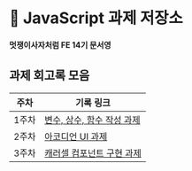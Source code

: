 # 📁 JavaScript 과제 저장소

#### 멋쟁이사자처럼 FE 14기 문서영

## 과제 회고록 모음

| 주차  | 기록 링크                                   |
| ----- | ------------------------------------------- |
| 1주차 | [변수, 상수, 함수 작성 과제](./md/week1.md) |
| 2주차 | [아코디언 UI 과제](./md/week2.md)           |
| 3주차 | [캐러셀 컴포넌트 구현 과제](./md/week3.md)           |
